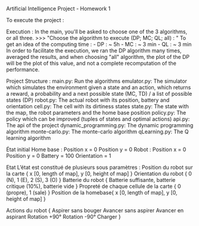 Artificial Intelligence Project - Homework 1

To execute the project :

Execution :
    In the main, you'll be asked to choose one of the 3 algorithms, or all three.
    >>> "Choose the algorithm to execute (DP; MC; QL; all) : "
    To get an idea of the computing time :
        - DP : ~ 5h
        - MC : ~ 3 min
        - QL : ~ 3 min
    In order to facilitate the execution, we ran the DP algorithm many times, averaged the results, and when choosing "all" algorithm,
    the plot of the DP will be the plot of this value, and not a complete recomputation of the performance.



Project Structure :
    main.py: Run the algorithms
    emulator.py: The simulator which simulates the environment given a state and an action, which returns a reward, a probability and a next possible state (MC, TD) / a list of possible states (DP)
    robot.py: The actual robot with its position, battery and orientation
    cell.py: The cell with its dirtiness states
    state.py: The state with the map, the robot parameters and the home base position
    policy.py: The policy which can be improved (tuples of states and optimal actions)
    api.py: The api of the project
    dynamic_programming.py: The dynamic programming algorithm
    monte-carlo.py: The monte-carlo algorithm
    qLearning.py: The Q learning algorithm


État initial
    Home base :
    Position x = 0
    Position y = 0
    Robot :
    Position x = 0
    Position y = 0
    Battery = 100
    Orientation = 1


Etat
    L’état est constitué de plusieurs sous paramètres :
    Position du robot sur la carte { x  [0, length of map], y  [0, height of map] }
    Orientation du robot  { 0 (N), 1 (E), 2 (S), 3 (O) }
    Batterie du robot { Batterie suffisante, batterie critique (10%), batterie vide }
    Propreté de chaque cellule de la carte  { 0 (propre), 1 (sale) }
    Position de la homebase{ x  [0, length of map], y  [0, height of map] }

Actions du robot
    {
    Aspirer sans bouger
    Avancer sans aspirer
    Avancer en aspirant
    Rotation +90°
    Rotation -90°
    Charger
    }
